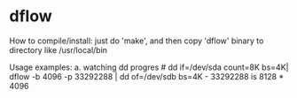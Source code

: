 dflow
=====

How to compile/install:
just do 'make', and then copy 'dflow' binary to directory like /usr/local/bin

Usage examples:
a. watching dd progres
    # dd if=/dev/sda count=8K bs=4K| dflow -b 4096 -p 33292288 | dd of=/dev/sdb bs=4K
      - 33292288 is 8128 * 4096
